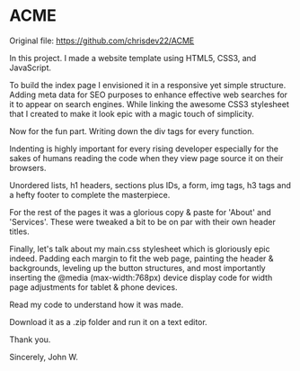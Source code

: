 # ACME
Original file: https://github.com/chrisdev22/ACME

In this project. I made a website template using HTML5, CSS3, and JavaScript. 

To build the index page I envisioned it in a responsive yet simple structure.
Adding meta data for SEO purposes to enhance effective web searches for
it to appear on search engines. While linking the awesome CSS3 stylesheet
that I created to make it look epic with a magic touch of simplicity.

Now for the fun part. Writing down the div tags for every function. 

Indenting is highly important for every rising developer especially for the
sakes of humans reading the code when they view page source it on their
browsers.

Unordered lists, h1 headers, sections plus IDs, a form, img tags, h3 tags and 
a hefty footer to complete the masterpiece.

For the rest of the pages it was a glorious copy & paste for 'About' and 'Services'.
These were tweaked a bit to be on par with their own header titles.

Finally, let's talk about my main.css stylesheet which is gloriously epic indeed.
Padding each margin to fit the web page, painting the header & backgrounds, leveling
up the button structures, and most importantly inserting the @media (max-width:768px)
device display code for width page adjustments for tablet & phone devices.

Read my code to understand how it was made. 

Download it as a .zip folder and run it on a text editor.

Thank you.

Sincerely,
John W.
